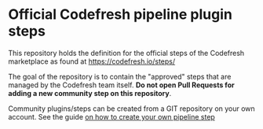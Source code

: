 # Official Codefresh pipeline plugin steps

This repository holds the definition for the official steps of the Codefresh marketplace as found at https://codefresh.io/steps/

The goal of the repository is to contain the "approved" steps that are managed by the Codefresh team itself. **Do not open Pull Requests for adding a new community step on this repository**.

Community plugins/steps can be created from a GIT repository on your own account. See the guide [on how to create your own pipeline step](https://codefresh.io/docs/docs/codefresh-yaml/steps/#creating-a-typed-codefresh-plugin)
